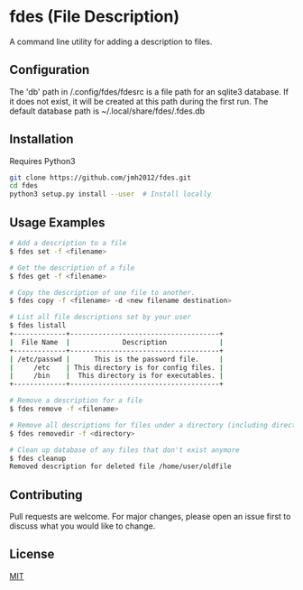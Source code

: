 # fdes (File Description)

A command line utility for adding a description to files.

## Configuration

The 'db' path in /.config/fdes/fdesrc is a file path for an sqlite3 database. If it does not exist, it will be created at this path during the first run.
The default database path is ~/.local/share/fdes/.fdes.db

## Installation

Requires Python3

```bash
git clone https://github.com/jmh2012/fdes.git
cd fdes
python3 setup.py install --user  # Install locally
```

## Usage Examples

```bash
# Add a description to a file
$ fdes set -f <filename>

# Get the description of a file
$ fdes get -f <filename>

# Copy the description of one file to another.
$ fdes copy -f <filename> -d <new filename destination>

# List all file descriptions set by your user
$ fdes listall
+-------------+-------------------------------------+
|  File Name  |             Description             |
+-------------+-------------------------------------+
| /etc/passwd |      This is the password file.     |
|     /etc    | This directory is for config files. |
|     /bin    |  This directory is for executables. |
+-------------+-------------------------------------+

# Remove a description for a file
$ fdes remove -f <filename>

# Remove all descriptions for files under a directory (including directory itself)
$ fdes removedir -f <directory>

# Clean up database of any files that don't exist anymore
$ fdes cleanup
Removed description for deleted file /home/user/oldfile
```

## Contributing
Pull requests are welcome. For major changes, please open an issue first to discuss what you would like to change.

## License
[MIT](https://choosealicense.com/licenses/mit/)
